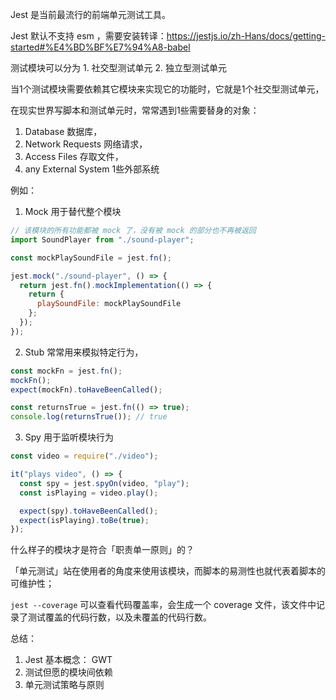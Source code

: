 Jest 是当前最流行的前端单元测试工具。

Jest 默认不支持 esm ，需要安装转译：https://jestjs.io/zh-Hans/docs/getting-started#%E4%BD%BF%E7%94%A8-babel

测试模块可以分为 1. 社交型测试单元 2. 独立型测试单元

当1个测试模块需要依赖其它模块来实现它的功能时，它就是1个社交型测试单元，

在现实世界写脚本和测试单元时，常常遇到1些需要替身的对象：

1. Database 数据库，
2. Network Requests 网络请求，
3. Access Files 存取文件，
4. any External System 1些外部系统

例如：

1. Mock 用于替代整个模块

```js
// 该模块的所有功能都被 mock 了，没有被 mock 的部分也不再被返回
import SoundPlayer from "./sound-player";

const mockPlaySoundFile = jest.fn();

jest.mock("./sound-player", () => {
  return jest.fn().mockImplementation(() => {
    return {
      playSoundFile: mockPlaySoundFile
    };
  });
});
```

2. Stub 常常用来模拟特定行为，

```js
const mockFn = jest.fn();
mockFn();
expect(mockFn).toHaveBeenCalled();

const returnsTrue = jest.fn(() => true);
console.log(returnsTrue()); // true
```

3. Spy 用于监听模块行为

```js
const video = require("./video");

it("plays video", () => {
  const spy = jest.spyOn(video, "play");
  const isPlaying = video.play();

  expect(spy).toHaveBeenCalled();
  expect(isPlaying).toBe(true);
});
```

什么样子的模块才是符合「职责单一原则」的？

「单元测试」站在使用者的角度来使用该模块，而脚本的易测性也就代表着脚本的可维护性；

`jest --coverage` 可以查看代码覆盖率，会生成一个 coverage 文件，该文件中记录了测试覆盖的代码行数，以及未覆盖的代码行数。

总结：

1. Jest 基本概念： GWT
2. 测试但愿的模块间依赖
3. 单元测试策略与原则
